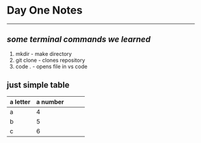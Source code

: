 # Day One Notes

--- 

## *some terminal commands we learned*

1. mkdir - make directory 
1. git clone - clones repository 
1. code . - opens file in vs code


## just simple table 
| a letter | a number   |   |   |   |
|---|---|---|---|---|
|  a | 4  |   |   |   |
|  b  | 5  |   |   |   |
|  c  | 6  |   |   |   |



